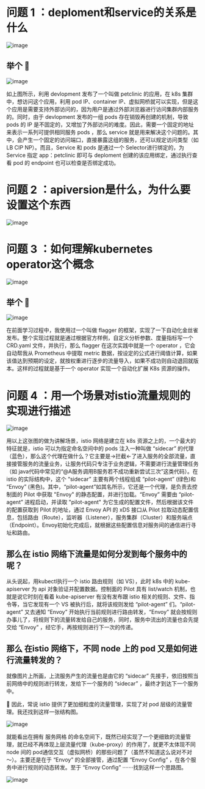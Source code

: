 # 问题 1 ：deploment和service的关系是什么

![image](https://github.com/zyx8629/-ISTIO/blob/main/images/Question-1.jpeg)

## 举个 🌰 

![image](https://github.com/zyx8629/-ISTIO/blob/main/images/%E6%88%AA%E5%B1%8F2020-11-24%20%E4%B8%8A%E5%8D%8810.04.03.png)

   如上图所示，利用 devlopment 发布了一个叫做 petclinic 的应用，在 k8s 集群中，想访问这个应用，利用 pod IP、container IP、虚拟网桥就可以实现，但是这个应用是需要支持外部访问的，因为用户是通过外部浏览器进行访问集群内部服务的。同时，由于 devlopment 发布的一组 pods 存在销毁再创建的机制，导致 pods 的 IP 是不固定的，又增加了外部访问的难度。因此，需要一个固定的地址来表示一系列可提供相同服务 pods ，那么 service 就是用来解决这个问题的。其中，会产生一个固定的访问端口，直接暴露这组的服务，还可以规定访问类型（如 LB CIP NP）。而且，Service 和 pods 是通过一个 Selector进行绑定的，为 Service 指定 app：petclinic 即可与 deploment 创建的该应用绑定，通过执行查看 pod 的 endpoint 也可以检查是否绑定成功。
 
# 问题 2 ：apiversion是什么，为什么要设置这个东西

![image](https://github.com/zyx8629/-ISTIO/blob/main/images/Question-2.png)

# 问题 3 ：如何理解kubernetes operator这个概念

![image](https://github.com/zyx8629/-ISTIO/blob/main/images/Question-3.png)

## 举个 🌰

![image](https://github.com/zyx8629/-ISTIO/blob/main/images/flagger-canary-overview.png)

   在前面学习过程中，我使用过一个叫做 flagger 的框架，实现了一下自动化金丝雀发布。整个实现过程就是通过根据官方样例，自定义分析参数、度量指标写一个 CRD.yaml 文件，并执行，那么 flagger 在这次实践中就是一个 operator ，它会自动帮我从 Prometheus 中提取 metric 数据，按设定的公式进行阈值计算，如果该值达到预期的设定，就按权重进行逐步的流量导入，如果不成功则自动退回就版本。这样的过程就是基于一个 operator 实现一个自动化扩展 K8s 资源的操作。

# 问题 4 ：用一个场景对istio流量规则的实现进行描述 

![image](https://github.com/zyx8629/-ISTIO/blob/main/images/Question-4.png)

   用以上这张图的做为讲解场景，istio 网络是建立在 k8s 资源之上的，一个最大的特征就是，istio 可以为指定命名空间中的 pods 注入一种叫做 “sidecar” 的代理（蓝色），那么这个代理在做什么？它主要是->拦截<-了进入服务的全部流量，直接接管服务的流量业务，让服务代码只专注于业务逻辑，不需要进行流量管理任务（如 java代码中常见的“@A服务调用B服务若不成功重新尝试三次”这类代码）。在 istio 的实际结构中，这个 “sidecar” 主要有两个线程组成 “pilot-agent” (绿色)和 “Envoy” (黑色)。其中，“pilot-agent”如其名所示，它还是一个代理，是负责去控制面的 Pilot 中获取 "Envoy" 的静态配置，并进行加载。“Envoy” 需要由 “pilot-agent” 进程启动，并读取 "pilot-agent" 为它生成的配置文件，然后根据该文件的配置获取到 Pilot 的地址，通过 Envoy API 的 xDS 接口从 Pilot 拉取动态配置信息，包括路由（Route），监听器（Listener），服务集群（Cluster）和服务端点（Endpoint）。Envoy初始化完成后，就根据这些配置信息对服务间的通信进行寻址和路由。
   
## 那么在 istio 网络下流量是如何分发到每个服务中的呢？
   
   从头说起，用kubectl执行一个 istio 路由规则（如 VS），此时 k8s 中的 kube-apiserver 为 api 对象验证并配置数据。控制面的 Pilot 具有 list/watch 机制，也就是说它时刻在看着 kube-apiserver 有没有发布跟 istio 相关的规则、文件、指令等，当它发现有一个 VS 被执行后，就将该规则发给 “pilot-agent” 们。“pilot-agent” 又去通知 “Envoy” 开始执行当前规则进行路由转发，“Envoy” 就会按规则办事儿了，将规则下的流量转发给自己的服务，同时，服务中流出的流量也会先提交给 “Envoy” ，经它手，再按规则进行下一次的传递。
   
## 那么 在istio 网络下，不同 node 上的 pod 又是如何进行流量转发的？
  
  就像图片上所画，上流服务产生的流量也是由它的 “sidecar” 先接手，依旧按照当前网络中的规则进行转发，发给下一个服务的 “sidecar” ，最终才到达下一个服务中。
  
  🌟  因此，常说 istio 提供了更加细粒度的流量管理，实现了对 pod 层级的流量管理。我还找到这样一张结构图。
  
  ![image](https://github.com/zyx8629/-ISTIO/blob/main/images/mesh.jpeg)
  
  就能看出在拥有 服务网格 的命名空间下，既然已经实现了一个更细致的流量管理，就已经不再体现上层流量代理（kube-proxy）的作用了，就更不太体现不同 node 间的 pod通信交互（虚拟网桥）的那些问题了（虽然不知道这么说对不对～）。主要还是在于 “Envoy” 的全部接管，通过配置 “Envoy Config” ，在各个服务中进行规则的动态转发。至于 “Envoy Config” ·······找到这样一个思路图。
  
  ![image](https://github.com/zyx8629/-ISTIO/blob/main/images/envoy-config.png)
  
  
  
 
   
   
